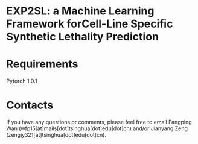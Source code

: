 # EXP2SL: a Machine Learning Framework forCell-Line Specific Synthetic Lethality Prediction

# Requirements
Pytorch 1.0.1


# Contacts
If you have any questions or comments, please feel free to email Fangping Wan (wfp15[at]mails[dot]tsinghua[dot]edu[dot]cn) and/or Jianyang Zeng (zengjy321[at]tsinghua[dot]edu[dot]cn).
